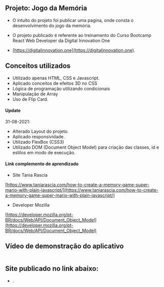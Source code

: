 ## Projeto: Jogo da Memória

- O intuito do projeto foi publicar uma pagina, onde consta o desenvolvimento do jogo da memória.

- O projeto publicado é referente ao treinamento do Curso Bootcamp React Web Developer da Digital Innovation One 

- [https://digitalinnovation.one](https://digitalinnovation.one).

## Conceitos utilizados

- Utilizado apenas HTML, CSS e Javascript. 
- Aplicado conceitos de efeitos 3D no CSS 
- Lógica de programação utilizando condicionais
- Manipulação de Array
- Uso de Flip Card.


#### Update

   31-08-2021:
   - Alterado Layout do projeto. 
   - Aplicado responsividade.
   - Utilizado FlexBox (CSS3)
   - Utilizado DOM (Document Object Model) para criação das classes, id e estilos em modo de execução.


#### Link complemento de aprendizado 
 - Site Tania Rascia

  [https://www.taniarascia.com/how-to-create-a-memory-game-super-mario-with-plain-javascript/](https://www.taniarascia.com/how-to-create-a-memory-game-super-mario-with-plain-javascript/)

 - Developer Mozilla

  [https://developer.mozilla.org/pt-BR/docs/Web/API/Document_Object_Model](https://developer.mozilla.org/pt-BR/docs/Web/API/Document_Object_Model)

## Vídeo de demonstração do aplicativo

<p align="center">
   <img src=""/>
</p>

## Site publicado no link abaixo:

- []().